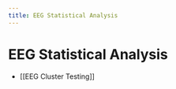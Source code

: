 ```yaml
---
title: EEG Statistical Analysis
---
```


# EEG Statistical Analysis
- [[EEG Cluster Testing]]




















